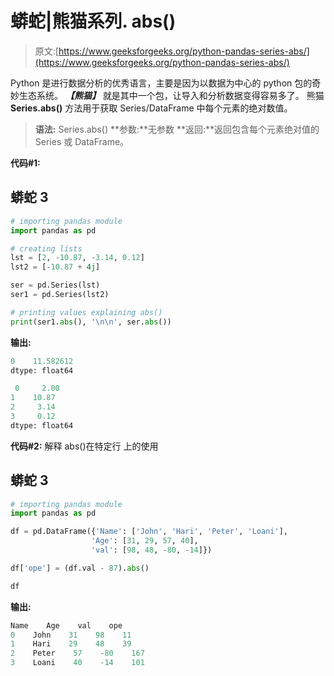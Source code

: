 # 蟒蛇|熊猫系列. abs()

> 原文:[https://www.geeksforgeeks.org/python-pandas-series-abs/](https://www.geeksforgeeks.org/python-pandas-series-abs/)

Python 是进行数据分析的优秀语言，主要是因为以数据为中心的 python 包的奇妙生态系统。 ***【熊猫】*** 就是其中一个包，让导入和分析数据变得容易多了。
熊猫 **Series.abs()** 方法用于获取 Series/DataFrame 中每个元素的绝对数值。

> **语法:** Series.abs()
> **参数:**无参数
> **返回:**返回包含每个元素绝对值的 Series 或 DataFrame。

**代码#1:**

## 蟒蛇 3

```py
# importing pandas module
import pandas as pd

# creating lists
lst = [2, -10.87, -3.14, 0.12]
lst2 = [-10.87 + 4j]

ser = pd.Series(lst)
ser1 = pd.Series(lst2)

# printing values explaining abs()
print(ser1.abs(), '\n\n', ser.abs())
```

**输出:**

```py
0    11.582612
dtype: float64 

 0     2.00
1    10.87
2     3.14
3     0.12
dtype: float64
```

**代码#2:** 解释 abs()在特定行
上的使用

## 蟒蛇 3

```py
# importing pandas module
import pandas as pd

df = pd.DataFrame({'Name': ['John', 'Hari', 'Peter', 'Loani'],
                  'Age': [31, 29, 57, 40],
                  'val': [98, 48, -80, -14]})

df['ope'] = (df.val - 87).abs()

df
```

**输出:**

```py
Name    Age    val    ope
0    John    31    98    11
1    Hari    29    48    39
2    Peter    57    -80    167
3    Loani    40    -14    101
```